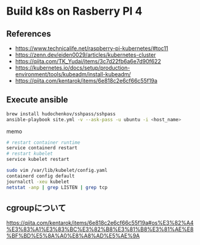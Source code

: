 # Build k8s on Rasberry PI 4

## References

- https://www.technicalife.net/raspberry-pi-kubernetes/#toc11 
- https://zenn.dev/eiden0029/articles/kubernetes-cluster
- https://qiita.com/TK_Yudai/items/3c7d22fb6a6e7d90f622
- https://kubernetes.io/docs/setup/production-environment/tools/kubeadm/install-kubeadm/
-  https://qiita.com/kentarok/items/6e818c2e6cf66c55f19a

## Execute ansible

```bash
brew install hudochenkov/sshpass/sshpass
ansible-playbook site.yml -v --ask-pass -u ubuntu -i <host_name>
```

memo

```bash
# restart container runtime
service containerd restart
# restart kubelet
service kubelet restart

sudo vim /var/lib/kubelet/config.yaml
containerd config default
journalctl -xeu kubelet
netstat -anp | grep LISTEN | grep tcp
```

## cgroupについて

https://qiita.com/kentarok/items/6e818c2e6cf66c55f19a#os%E3%82%A4%E3%83%A1%E3%83%BC%E3%82%B8%E3%81%B8%E3%81%AE%E8%BF%BD%E5%8A%A0%E8%A8%AD%E5%AE%9A
